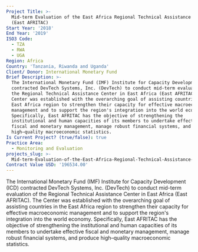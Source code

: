 ```yaml
---
Project Title: >-
  Mid-term Evaluation of the East Africa Regional Technical Assistance Center
  (East AFRITAC)
Start Year: '2018'
End Year: '2019'
ISO3 Code:
  - TZA
  - RWA
  - UGA
Region: Africa
Country: 'Tanzania, Riwanda and Uganda'
Client/ Donor: International Monetary Fund
Brief Description: >-
  The International Monetary Fund (IMF) Institute for Capacity Development (ICD)
  contracted DevTech Systems, Inc. (DevTech) to conduct mid-term evaluation of
  the Regional Technical Assistance Center in East Africa (East AFRITAC). The
  Center was established with the overarching goal of assisting countries in the
  East Africa region to strengthen their capacity for effective macroeconomic
  management and to support the region's integration into the world economy.
  Specifically, East AFRITAC has the objective of strengthening the
  institutional and human capacities of its members to undertake effective
  fiscal and monetary management, manage robust financial systems, and produce
  high–quality macroeconomic statistics.
Is Current Project? (true/false): true
Practice Area:
  - Monitoring and Evaluation
projects_slug: >-
  Mid-term-Evaluation-of-the-East-Africa-Regional-Technical-Assistance-Center-(East-AFRITAC)
Contract Value USD: '196534.00'
---
```

The International Monetary Fund (IMF) Institute for Capacity Development (ICD) contracted DevTech Systems, Inc. (DevTech) to conduct mid-term evaluation of the Regional Technical Assistance Center in East Africa (East AFRITAC). The Center was established with the overarching goal of assisting countries in the East Africa region to strengthen their capacity for effective macroeconomic management and to support the region's integration into the world economy. Specifically, East AFRITAC has the objective of strengthening the institutional and human capacities of its members to undertake effective fiscal and monetary management, manage robust financial systems, and produce high–quality macroeconomic statistics.